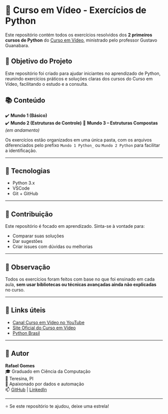 # 🐍 Curso em Vídeo - Exercícios de Python

Este repositório contém todos os exercícios resolvidos dos **2 primeiros cursos de Python** do [Curso em Vídeo](https://www.cursoemvideo.com/), ministrado pelo professor Gustavo Guanabara.

## 🎯 Objetivo do Projeto

Este repositório foi criado para ajudar iniciantes no aprendizado de Python, reunindo exercícios práticos e soluções claras dos cursos do Curso em Vídeo, facilitando o estudo e a consulta.

## 📚 Conteúdo

✔️ **Mundo 1 (Básico)**  
✔️ **Mundo 2 (Estruturas de Controle)**
🔄 **Mundo 3 – Estruturas Compostas** *(em andamento)*

Os exercícios estão organizados em uma única pasta, com os arquivos diferenciados pelo prefixo `Mundo 1 Python_` ou `Mundo 2 Python` para facilitar a identificação.




---

## 🚀 Tecnologias

- Python 3.x  
- VSCode   
- Git + GitHub

---

## 🤝 Contribuição

Este repositório é focado em aprendizado. Sinta-se à vontade para:

- Comparar suas soluções  
- Dar sugestões  
- Criar issues com dúvidas ou melhorias

---

## 📌 Observação

Todos os exercícios foram feitos com base no que foi ensinado em cada aula, **sem usar bibliotecas ou técnicas avançadas ainda não explicadas** no curso.

---

## 📎 Links úteis

- [Canal Curso em Vídeo no YouTube](https://www.youtube.com/cursoemvideo)  
- [Site Oficial do Curso em Vídeo](https://www.cursoemvideo.com/)  
- [Python Brasil](https://www.python.org.br/)

---

## 💼 Autor

**Rafael Gomes**  
🎓 Graduado em Ciência da Computação  
📍 Teresina, PI  
💼 Apaixonado por dados e automação  
📫 [GitHub](https://github.com/rgomesss) | [LinkedIn](https://www.linkedin.com/in/rgomes16/)

---

⭐ Se este repositório te ajudou, deixe uma estrela!
